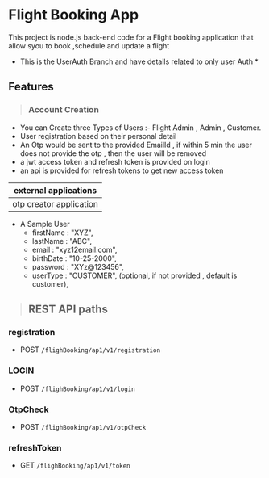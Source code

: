 # Flight Booking App
This project is node.js back-end code for a Flight booking application that allow syou to book ,schedule and update a flight

* This is the UserAuth Branch and have details related to only user Auth *
## Features
> ### Account Creation
 * You can Create three Types of Users :- Flight Admin , Admin , Customer.
 * User registration based on their personal detail
 * An Otp would be sent to the provided EmailId , if within 5 min the user does not provide the otp , then the user will be removed
 * a jwt access token and refresh token is provided on login
 * an api is provided for refresh tokens to get new access token

|external applications|
|-|
|otp creator application|



* A Sample User 
  - firstName : "XYZ",
  - lastName : "ABC",
  - email : "xyz12email.com",
  - birthDate : "10-25-2000",
  - password  : "XYz@123456",
  - userType : "CUSTOMER", (optional, if not provided , default is customer),




> ## REST API paths
### registration 
* POST `/flighBooking/ap1/v1/registration`

### LOGIN 
*  POST `/flighBooking/ap1/v1/login`
  
### OtpCheck
*  POST `/flighBooking/ap1/v1/otpCheck`

### refreshToken
* GET `/flighBooking/ap1/v1/token`
  
  
